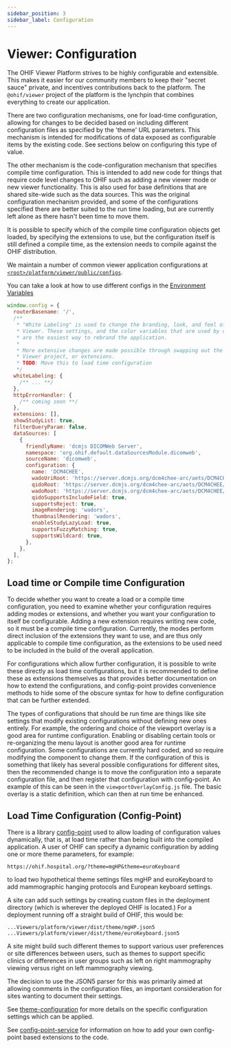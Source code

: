 ```yaml
---
sidebar_position: 3
sidebar_label: Configuration
---
```


# Viewer: Configuration

The OHIF Viewer Platform strives to be highly configurable and extensible. This
makes it easier for our community members to keep their "secret sauce" private,
and incentives contributions back to the platform. The `@ohif/viewer` project of
the platform is the lynchpin that combines everything to create our application.

There are two configuration mechanisms, one for load-time configuration, allowing
for changes to be decided based on including different configuration files as
specified by the 'theme' URL parameters.  This mechanism is intended for
modifications of data exposed as configurable items by the existing code.  See
sections below on configuring this type of value.

The other mechanism is the code-configuration mechanism that specifies compile
time configuration.  This is intended to add new code for things that require code level
changes to OHIF such as adding a new viewer mode or new viewer functionality.
This is also used for base definitions that are shared site-wide such as the data sources.
This was the original configuration mechanism provided, and some of the configurations
specified there are better suited to the run time loading, but are currently
left alone as there hasn't been time to move them.

It is possible to specify which of the compile time configuration objects get
loaded, by specifying the extensions to use, but the configuration itself is still
defined a compile time, as the extension needs to compile against the OHIF
distribution.

We maintain a number of common viewer application configurations at
[`<root>/platform/viewer/public/configs`][config-dir].

You can take a look at how to use different configs in the
[Environment Variables](../platform/environment-variables)

```js title="<root>/platform/viewer/public/configs"
window.config = {
  routerBasename: '/',
  /**
   * "White Labeling" is used to change the branding, look, and feel of the OHIF
   * Viewer. These settings, and the color variables that are used by our components,
   * are the easiest way to rebrand the application.
   *
   * More extensive changes are made possible through swapping out the UI library,
   * Viewer project, or extensions.
   * TODO: Move this to load time configuration
   */
  whiteLabeling: {
    /** ... **/
  },
  httpErrorHandler: {
    /** coming soon **/
  },
  extensions: [],
  showStudyList: true,
  filterQueryParam: false,
  dataSources: [
    {
      friendlyName: 'dcmjs DICOMWeb Server',
      namespace: 'org.ohif.default.dataSourcesModule.dicomweb',
      sourceName: 'dicomweb',
      configuration: {
        name: 'DCM4CHEE',
        wadoUriRoot: 'https://server.dcmjs.org/dcm4chee-arc/aets/DCM4CHEE/wado',
        qidoRoot: 'https://server.dcmjs.org/dcm4chee-arc/aets/DCM4CHEE/rs',
        wadoRoot: 'https://server.dcmjs.org/dcm4chee-arc/aets/DCM4CHEE/rs',
        qidoSupportsIncludeField: true,
        supportsReject: true,
        imageRendering: 'wadors',
        thumbnailRendering: 'wadors',
        enableStudyLazyLoad: true,
        supportsFuzzyMatching: true,
        supportsWildcard: true,
      },
    },
  ],
};
```

## Load time or Compile time Configuration
To decide whether you want to create a load or a compile time configuration,
you need to examine whether your configuration requires adding modes or extensions,
and whether you want your configuration to itself be configurable.  Adding
a new extension requires writing new code, so it must be a compile time configuration.
Currently, the modes perform direct inclusion of the extensions they want to use,
and are thus only applicable to compile time configuration, as the extensions to be
used need to be included in the build of the overall application.

For configurations which allow further configuration, it is possible to write
these directly as load time configurations, but it is recommended to define
these as extensions themselves as that provides better documentation on how
to extend the configurations, and config-point provides convenience methods to
hide some of the obscure syntax for how to define configuration that can be
further extended.

The types of configurations that should be run time are things like site
settings that modify existing configurations without defining new ones entirely.
For example, the ordering and choice of the viewport overlay is a good area for
runtime configuration.  Enabling or disabling certain tools or re-organizing the
menu layout is another good area for runtime configuration.  Some configurations
are currently hard coded, and so require modifying the component to change them.
If the configuration of this is something that likely has several possible
configurations for different sites, then the recommended change is to move
the configuration into a separate configuration file, and then register that
configuration with config-point.
An example of this can be seen in the `viewportOverlayConfig.js`
file.  The basic overlay is a static definition, which can then at run time
be enhanced.

## Load Time Configuration (Config-Point)
There is a library [config-point](https://github.com/OHIF/config-point)
used to allow loading of configuration values dynamically,
that is, at load time rather than being built into the compiled application.
A user of OHIF can specify a dynamic configuration by adding one or more theme
parameters, for example:
```
https://ohif.hospital.org/?theme=mgHP&theme=euroKeyboard
```
to load two hypothetical theme settings files mgHP and euroKeyboard to add
mammographic hanging protocols and European keyboard settings.

A site can add such settings by creating custom files in the deployment
directory (which is wherever the deployed OHIF is located.)  For a deployment
running off a straight build of OHIF, this would be:
```
...Viewers/platform/viewer/dist/theme/mgHP.json5
...Viewers/platform/viewer/dist/theme/euroKeyboard.json5
```
A site might build such different themes to support various user preferences
or site differences between users, such as themes to support specific clinics
or differences in user groups such as left on right mammography viewing versus
right on left mammography viewing.

The decision to use the JSON5 parser for this was primarily aimed at allowing
comments in the configuration files, an important consideration for sites
wanting to document their settings.

See [theme-configuration](theme-configuration.md) for more details on the
specific configuration settings which can be applied.

See [config-point-service](../platform/services/config-point-service.md) for
information on how to add your own config-point based extensions to the code.



<!--
  LINKS
-->

<!-- prettier-ignore-start -->
[config-dir]: https://github.com/OHIF/Viewers/tree/master/platform/viewer/public/config
<!-- prettier-ignore-end -->

